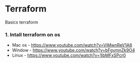 # Terraform

Basics terraform

### 1. Intall terraform on os

- Mac os - https://www.youtube.com/watch?v=ViMwnReV1A8
- Window - https://www.youtube.com/watch?v=bFgymnZk9O4
- Linux - https://www.youtube.com/watch?v=1lbMFxSPcr0
